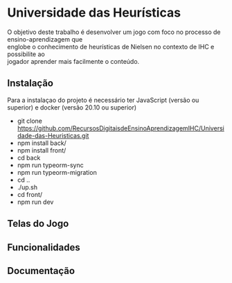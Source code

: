 # Universidade das Heurísticas 

O objetivo deste trabalho é desenvolver um jogo com foco no processo de ensino-aprendizagem que  
englobe o conhecimento de heurísticas de Nielsen no contexto de IHC e possibilite ao  
jogador aprender mais facilmente o conteúdo.

## Instalação

Para a instalaçao do projeto é necessário ter JavaScript (versão ou superior) e docker (versão  20.10 ou superior)

 - git clone https://github.com/RecursosDigitaisdeEnsinoAprendizagemIHC/Universidade-das-Heuristicas.git
 - npm install back/
 - npm install front/
 - cd back
 - npm run typeorm-sync
- npm run typeorm-migration
- cd ..
 - ./up.sh
 - cd front/ 
 - npm run dev


## Telas do Jogo

## Funcionalidades

## Documentação